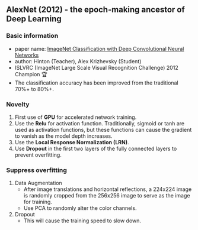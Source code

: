 ## AlexNet (2012) - the epoch-making ancestor of Deep Learning
### Basic information
- paper name: [ImageNet Classification with Deep Convolutional Neural Networks](https://papers.nips.cc/paper_files/paper/2012/hash/c399862d3b9d6b76c8436e924a68c45b-Abstract.html)
- author: Hinton (Teacher), Alex Krizhevsky (Student)
- ISLVRC (ImageNet Large Scale Visual Recognition Challenge) 2012 Champion :trophy:
- The classification accuracy has been improved from the traditional 70%+ to 80%+.

### Novelty
1. First use of **GPU** for accelerated network training.
2. Use the **Relu** for activation function. Traditionally, sigmoid or tanh are used as activation functions, but these functions can cause the gradient to vanish as the model depth increases.
3. Use the **Local Response Normalization (LRN)**.
4. Use **Dropout** in the first two layers of the fully connected layers to prevent overfitting.

### Suppress overfitting
1. Data Augmentation
   - After image translations and horizontal reflections, a 224x224 image is randomly cropped from the 256x256 image to serve as the image for training.
   - Use PCA to randomly alter the color channels.
2. Dropout
   - This will cause the training speed to slow down.
